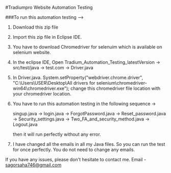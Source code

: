 #Tradiumpro Website Automation Testing

###To run this automation testing -->

1. Download this zip file
2. Import this zip file in Eclipse IDE.
3. You have to download Chromedriver for selenuim which is available on selenium website.
4. In the eclipse IDE, Open Tradium_Automation_Testing_latestVersion -> src/test/java -> test.com -> Driver.java
5. In Driver.java. System.setProperty("webdriver.chrome.driver", "C:\\Users\\USER\\Desktop\\All drivers for selenium\\chromedriver-win64\\chromedriver.exe"); change this chromedriver file location with your chromedriver location.

6. You have to run this automation testing in the following sequence ->

    singup.java -> login.java -> ForgotPassword.java -> Reset_password.java -> Security_settings.java -> Two_FA_and_security_method.java -> Logout.java

   then it will run perfectly without any error.

7. I have changed all the emails in all my Java files. So you can run the test for once perfectly. You do not need to change any emails.

If you have any issues, please don't hesitate to contact me.
Email - sagorsaha746@gmail.com

